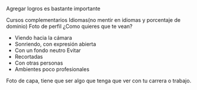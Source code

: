 Agregar logros es bastante importante

Cursos complementarios
Idiomas(no mentir en idiomas y porcentaje de dominio)
Foto de perfil
 ¿Como quieres que te vean?
 - Viendo hacia la cámara
 - Sonriendo, con expresión abierta
 - Con un fondo neutro
Evitar
- Recortadas
- Con otras personas
- Ambientes poco profesionales


Foto de capa, tiene que ser algo que tenga que ver con tu carrera o trabajo.
